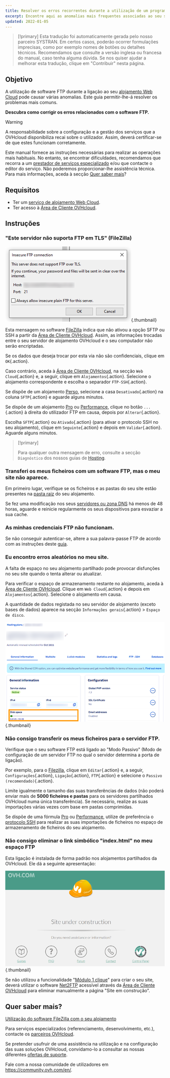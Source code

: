 ```yaml
---
title: Resolver os erros recorrentes durante a utilização de um programa FTP
excerpt: Encontre aqui as anomalias mais frequentes associadas ao seu software FTP
updated: 2022-01-05
---
```


> [!primary]
> Esta tradução foi automaticamente gerada pelo nosso parceiro SYSTRAN. Em certos casos, poderão ocorrer formulações imprecisas, como por exemplo nomes de botões ou detalhes técnicos. Recomendamos que consulte a versão inglesa ou francesa do manual, caso tenha alguma dúvida. Se nos quiser ajudar a melhorar esta tradução, clique em "Contribuir" nesta página.
>

## Objetivo

A utilização de software FTP durante a ligação ao seu [alojamento Web Cloud](https://www.ovhcloud.com/pt/web-hosting/) pode causar várias anomalias. Este guia permitir-lhe-á resolver os problemas mais comuns.

**Descubra como corrigir os erros relacionados com o software FTP.**

> [!warning]
>
> A responsabilidade sobre a configuração e a gestão dos serviços que a OVHcloud disponibiliza recai sobre o utilizador. Assim, deverá certificar-se de que estes funcionam corretamente.
>
> Este manual fornece as instruções necessárias para realizar as operações mais habituais. No entanto, se encontrar dificuldades, recomendamos que recorra a um [prestador de serviços especializado](https://partner.ovhcloud.com/pt/directory/) e/ou que contacte o editor do serviço. Não poderemos proporcionar-lhe assistência técnica. Para mais informações, aceda à secção [Quer saber mais](#gofurther)?
>

## Requisitos

- Ter um [serviço de alojamento Web Cloud](https://www.ovhcloud.com/pt/web-hosting/).
- Ter acesso à [Área de Cliente OVHcloud](https://www.ovh.com/auth/?action=gotomanager&from=https://www.ovh.pt/&ovhSubsidiary=pt).

## Instruções

### "Este servidor não suporta FTP em TLS" (FileZilla)

![filezilla_error](images/filezilla_error.png){.thumbnail}

Esta mensagem no software [FileZilla](/pages/web_cloud/web_hosting/ftp_filezilla_user_guide) indica que não ativou a opção SFTP ou SSH a partir da [Área de Cliente OVHcloud](https://www.ovh.com/auth/?action=gotomanager&from=https://www.ovh.pt/&ovhSubsidiary=pt). Assim, as informações trocadas entre o seu servidor de alojamento OVHcloud e o seu computador não serão encriptadas.

Se os dados que deseja trocar por esta via não são confidenciais, clique em `OK`{.action}.

Caso contrário, aceda à [Área de Cliente OVHcloud](https://www.ovh.com/auth/?action=gotomanager&from=https://www.ovh.pt/&ovhSubsidiary=pt), na secção `Web Cloud`{.action} e, a seguir, clique em `Alojamentos`{.action}. Selecione o alojamento correspondente e escolha o separador `FTP-SSH`{.action}.

Se dispõe de um alojamento [Perso](https://www.ovhcloud.com/pt/web-hosting/personal-offer/), selecione a casa `Desativado`{.action} na coluna `SFTP`{.action} e aguarde alguns minutos.

Se dispõe de um alojamento [Pro](https://www.ovhcloud.com/pt/web-hosting/professional-offer/) ou [Performance](https://www.ovhcloud.com/pt/web-hosting/performance-offer/), clique no botão `...`{.action} à direita do utilizador FTP em causa, depois por `Alterar`{.action}.

Escolha `SFTP`{.action} ou `Ativado`{.action} (para ativar o protocolo SSH no seu alojamento), clique em `Seguinte`{.action} e depois em `Validar`{.action}. Aguarde alguns minutos.

> [!primary]
>
> Para qualquer outra mensagem de erro, consulte a secção `Diagnóstico` dos nossos guias de [Hosting](/products/web-cloud-hosting).
>

### Transferi os meus ficheiros com um software FTP, mas o meu site não aparece.

Em primeiro lugar, verifique se os ficheiros e as pastas do seu site estão presentes na [pasta raiz](/pages/web_cloud/web_hosting/hosting_how_to_get_my_website_online#23-carregar-os-ficheiros-para-o-espaco-de-armazenamento) do seu alojamento.

Se fez uma modificação nos seus [servidores ou zona DNS](/pages/web_cloud/domains/dns_zone_edit#compreender-a-nocao-de-dns) há menos de 48 horas, aguarde e reinicie regularmente os seus dispositivos para esvaziar a sua cache.

### As minhas credenciais FTP não funcionam.

Se não conseguir autenticar-se, altere a sua palavra-passe FTP de acordo com as instruções deste [guia](/pages/web_cloud/web_hosting/ftp_change_password).

### Eu encontro erros aleatórios no meu site.

A falta de espaço no seu alojamento partilhado pode provocar disfunções no seu site quando o tenta alterar ou atualizar.

Para verificar o espaço de armazenamento restante no alojamento, aceda à [Área de Cliente OVHcloud](https://www.ovh.com/auth/?action=gotomanager&from=https://www.ovh.pt/&ovhSubsidiary=pt). Clique em `Web Cloud`{.action} e depois em `Alojamentos`{.action}. Selecione o alojamento em causa.

A quantidade de dados registada no seu servidor de alojamento (exceto bases de dados) aparece na secção `Informações gerais`{.action} > `Espaço de disco`.

![disk_space](images/disk_space.png){.thumbnail}

### Não consigo transferir os meus ficheiros para o servidor FTP.

Verifique que o seu software FTP está ligado ao "Modo Passivo" (Modo de configuração de um servidor FTP no qual o servidor determina a porta de ligação).

Por exemplo, para o [Filezilla](/pages/web_cloud/web_hosting/ftp_filezilla_user_guide), clique em `Editar`{.action} e, a seguir, `Configurações`{.action}, `Ligação`{.action}, `FTP`{.action} e selecione o `Passivo (recomendado)`{.action}.

Limite igualmente o tamanho das suas transferências de dados (não poderá enviar mais de **5000 ficheiros e pastas** para os servidores partilhados OVHcloud numa única transferência). Se necessário, realize as suas importações várias vezes com base em pastas comprimidas.

Se dispõe de uma fórmula [Pro](https://www.ovhcloud.com/pt/web-hosting/professional-offer/) ou [Performance](https://www.ovhcloud.com/pt/web-hosting/performance-offer/), utilize de preferência o [protocolo SSH](/pages/web_cloud/web_hosting/ssh_on_webhosting) para realizar as suas importações de ficheiros no espaço de armazenamento de ficheiros do seu alojamento.

### Não consigo eliminar o link simbólico "index.html" no meu espaço FTP

Esta ligação é instalada de forma padrão nos alojamentos partilhados da OVHcloud. Ele dá a seguinte apresentação:

![site_under_construction](images/site_under_construction.png){.thumbnail}

Se não utilizou a funcionalidade "[Módulo 1 clique](/pages/web_cloud/web_hosting/cms_install_1_click_modules)" para criar o seu site, deverá utilizar o software [Net2FTP](/pages/web_cloud/web_hosting/ftp_connection#1-ligacao-atraves-de-ftp-explorer) acessível através da [Área de Cliente OVHcloud](https://www.ovh.com/auth/?action=gotomanager&from=https://www.ovh.pt/&ovhSubsidiary=pt) para eliminar manualmente a página "Site em construção".

## Quer saber mais? <a name="gofurther"></a>

[Utilização do software FileZilla com o seu alojamento](/pages/web_cloud/web_hosting/ftp_filezilla_user_guide)

Para serviços especializados (referenciamento, desenvolvimento, etc.), contacte os [parceiros OVHcloud](https://partner.ovhcloud.com/pt/directory/).

Se pretender usufruir de uma assistência na utilização e na configuração das suas soluções OVHcloud, convidamo-lo a consultar as nossas diferentes [ofertas de suporte](https://www.ovhcloud.com/pt/support-levels/).

Fale com a nossa comunidade de utilizadores em <https://community.ovh.com/en/>.
